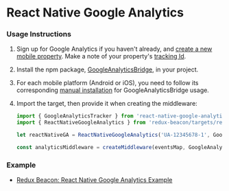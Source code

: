 # React Native Google Analytics

### Usage Instructions

1. Sign up for Google Analytics if you haven't already, and
   [create a new mobile property](https://support.google.com/analytics/answer/2587086#GA). Make
   a note of your property's
   [tracking Id](https://support.google.com/analytics/answer/1008080).

2. Install the npm package,
   [GoogleAnalyticsBridge](https://www.npmjs.com/package/react-native-google-analytics-bridge),
   in your project.

3. For each mobile platform (Android or iOS), you need to follow
   its corresponding [manual installation](https://github.com/idehub/react-native-google-analytics-bridge/wiki/Manual-installation)
   for GoogleAnalyticsBridge usage.

4. Import the target, then provide it when creating the middleware:

   ```js
   import { GoogleAnalyticsTracker } from 'react-native-google-analytics-bridge';
   import { ReactNativeGoogleAnalytics } from 'redux-beacon/targets/react-native';

   let reactNativeGA = ReactNativeGoogleAnalytics('UA-12345678-1', GoogleAnalyticsTracker);

   const analyticsMiddleware = createMiddleware(eventsMap, GoogleAnalytics);
   ```



### Example
  * [Redux Beacon: React Native Google Analytics Example](https://github.com/johannalee/react-native-redux-example)
